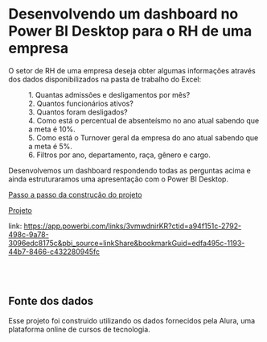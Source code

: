 # Desenvolvendo um dashboard no Power BI Desktop para o RH de uma empresa

O setor de RH de uma empresa deseja obter algumas informações através dos dados disponibilizados na pasta de trabalho do Excel:

<dl>
	<dd> 1. Quantas admissões e desligamentos por mês? </dd>
  <dd> 2. Quantos funcionários ativos?  </dd>
  <dd> 3. Quantos foram desligados?  </dd>
  <dd> 4. Como está o percentual de absenteísmo no ano atual sabendo que a meta é 10%.  </dd>
  <dd> 5. Como está o Turnover geral da empresa do ano atual sabendo que a meta é 5%.  </dd>
  <dd> 6. Filtros por ano, departamento, raça, gênero e cargo. </dd>
</dl>

Desenvolvemos um dashboard respondendo todas as perguntas acima e ainda estruturaramos uma apresentação com o Power BI Desktop.

 [Passo a passo da construção do projeto](https://github.com/leoalvessantana/Dashboard-com-o-Power-BI/tree/main/construindo_o_dashbord) 
 
[Projeto](https://github.com/leoalvessantana/Dashboard-com-o-Power-BI/blob/main/Projeto_rh.pbix)

link: https://app.powerbi.com/links/3vmwdnirKR?ctid=a94f151c-2792-498c-9a78-3096edc8175c&pbi_source=linkShare&bookmarkGuid=edfa495c-1193-44b7-8466-c432280945fc




<br>
<br>


## Fonte dos dados
Esse projeto foi construido utilizando os dados fornecidos pela Alura, uma plataforma online de cursos de tecnologia.
